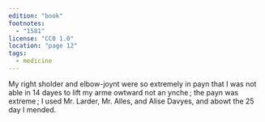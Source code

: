 ```yaml
---
edition: "book"
footnotes:
  - "1581"
license: "CC0 1.0"
location: "page 12"
tags:
  - medicine
---
```

My right
sholder and elbow-joynt were so extremely in payn that I was
not able in 14 dayes to lift my arme owtward not an ynche ; the
payn was extreme ; I used Mr. Larder, Mr. Alles, and Alise
Davyes, and abowt the 25 day I mended.
